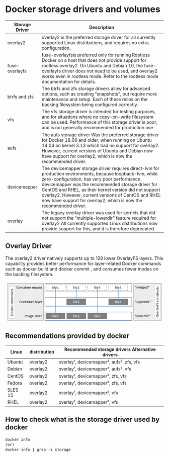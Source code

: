 # Docker storage drivers and volumes

| Storage Driver | Description
|---|---|
overlay2 |	overlay2 is the preferred storage driver for all currently supported Linux distributions, and requires no extra configuration.
fuse-overlayfs	| fuse-overlayfsis preferred only for running Rootless Docker on a host that does not provide support for rootless overlay2. On Ubuntu and Debian 10, the fuse-overlayfs driver does not need to be used, and overlay2 works even in rootless mode. Refer to the rootless mode documentation for details.
btrfs and zfs	|The btrfs and zfs storage drivers allow for advanced options, such as creating “snapshots”, but require more maintenance and setup. Each of these relies on the backing filesystem being configured correctly.
vfs	|The vfs storage driver is intended for testing purposes, and for situations where no copy-on-write filesystem can be used. Performance of this storage driver is poor, and is not generally recommended for production use.
aufs	|The aufs storage driver Was the preferred storage driver for Docker 18.06 and older, when running on Ubuntu 14.04 on kernel 3.13 which had no support for overlay2. However, current versions of Ubuntu and Debian now have support for overlay2, which is now the recommended driver.
devicemapper	|The devicemapper storage driver requires direct-lvm for production environments, because loopback-lvm, while zero-configuration, has very poor performance. devicemapper was the recommended storage driver for CentOS and RHEL, as their kernel version did not support overlay2. However, current versions of CentOS and RHEL now have support for overlay2, which is now the recommended driver.
overlay	|The legacy overlay driver was used for kernels that did not support the “multiple-lowerdir” feature required for overlay2 All currently supported Linux distributions now provide support for this, and it is therefore deprecated.

## Overlay Driver
The overlay2 driver natively supports up to 128 lower OverlayFS layers. This capability provides better performance for layer-related Docker commands such as docker build and docker commit , and consumes fewer inodes on the backing filesystem.

![](overlay_constructs.jpg)

## Recommendations provided by docker

|Linux | distribution	|Recommended storage drivers	Alternative drivers
|---|---|---|
Ubuntu	|overlay2	|overlay¹, devicemapper², aufs³, zfs, vfs
Debian	|overlay2	|overlay¹, devicemapper², aufs³, vfs
CentOS	|overlay2	|overlay¹, devicemapper², zfs, vfs
Fedora	|overlay2	|overlay¹, devicemapper², zfs, vfs
SLES 15	|overlay2	|overlay¹, devicemapper², vfs
RHEL	|overlay2	|overlay¹, devicemapper², vfs

## How to check what is the storage driver used by docker

```docker
docker info 
(or)
docker info | grep -i storage
```